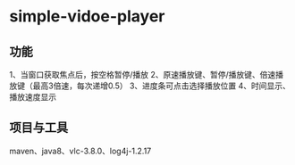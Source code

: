 # simple-vidoe-player

## 功能
1、当窗口获取焦点后，按空格暂停/播放
2、原速播放键、暂停/播放键、倍速播放键（最高3倍速，每次递增0.5）
3、进度条可点击选择播放位置
4、时间显示、播放速度显示

## 项目与工具
maven、java8、vlc-3.8.0、log4j-1.2.17
